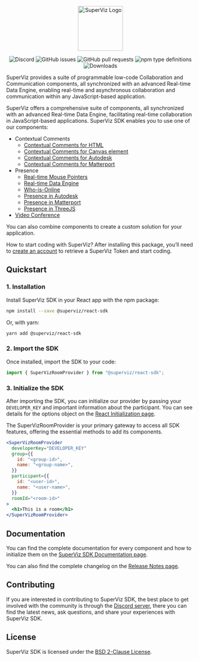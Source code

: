 <p align="center">
  <a href="https://superviz.com/" target="blank"><img src="https://avatars.githubusercontent.com/u/56120553?s=200&v=4" width="120" alt="SuperViz Logo" /></a>
</p>

<p align="center">
	<img alt="Discord" src="https://img.shields.io/discord/1171797567223378002">
	<img alt="GitHub issues" src="https://img.shields.io/github/issues-raw/superviz/sdk">
	<img alt="GitHub pull requests" src="https://img.shields.io/github/issues-pr/superviz/sdk">
	<img alt="npm type definitions" src="https://img.shields.io/npm/types/@superviz/react-sdk">
	<img alt="Downloads" src="https://img.shields.io/npm/dw/@superviz/react-sdk">
</p>

SuperViz provides a suite of programmable low-code Collaboration and Communication components, all synchronized with an advanced Real-time Data Engine, enabling real-time and asynchronous collaboration and communication within any JavaScript-based application.

SuperViz offers a comprehensive suite of components, all synchronized with an advanced Real-time Data Engine, facilitating real-time collaboration in JavaScript-based applications. SuperViz SDK enables you to use one of our components:

- Contextual Comments
  - [Contextual Comments for HTML](https://docs.superviz.com/react-sdk/contextual-comments/HTML)
  - [Contextual Comments for Canvas element](https://docs.superviz.com/react-sdk/contextual-comments/canvas)
  - [Contextual Comments for Autodesk](https://docs.superviz.com/react-sdk/contextual-comments/autodesk)
  - [Contextual Comments for Matterport](https://docs.superviz.com/react-sdk/contextual-comments/matterport)
- Presence
  - [Real-time Mouse Pointers](https://docs.superviz.com/react-sdk/presence/mouse-pointers)
  - [Real-time Data Engine](https://docs.superviz.com/react-sdk/presence/real-time-data-engine)
  - [Who-is-Online](https://docs.superviz.com/react-sdk/presence/who-is-online)
  - [Presence in Autodesk](https://docs.superviz.com/react-sdk/presence/AutodeskPresence)
  - [Presence in Matterport](https://docs.superviz.com/react-sdk/presence/MatterportPresence)
  - [Presence in ThreeJS](https://docs.superviz.com/react-sdk/presence/ThreeJsPresence)
- [Video Conference](https://docs.superviz.com/react-sdk/video/video-conference)

You can also combine components to create a custom solution for your application.

How to start coding with SuperViz? After installing this package, you’ll need to [create an account](https://dashboard.superviz.com/) to retrieve a SuperViz Token and start coding.

## Quickstart

### 1. Installation

Install SuperViz SDK in your React app with the npm package:

```bash
npm install --save @superviz/react-sdk
```

Or, with yarn:

```bash
yarn add @superviz/react-sdk
```

### 2. Import the SDK

Once installed, import the SDK to your code:

```jsx
import { SuperVizRoomProvider } from "@superviz/react-sdk";
```

### 3. Initialize the SDK

After importing the SDK, you can initialize our provider by passing your `DEVELOPER_KEY` and important information about the participant. You can see details for the options object on the [React Initialization page](https://docs.superviz.com/react-sdk/initialization).

The SuperVizRoomProvider is your primary gateway to access all SDK features, offering the essential methods to add its components.

```jsx
<SuperVizRoomProvider
  developerKey="DEVELOPER_KEY"
  group={{
    id: "<group-id>",
    name: "<group-name>",
  }}
  participant={{
    id: "<user-id>",
    name: "<user-name>",
  }}
  roomId="<room-id>"
>
  <h1>This is a room</h1>
</SuperVizRoomProvider>
```

## Documentation

You can find the complete documentation for every component and how to initialize them on the [SuperViz SDK Documentation page](https://docs.superviz.com/react-sdk/initialization).

You can also find the complete changelog on the [Release Notes page](https://docs.superviz.com/releases).

## Contributing

If you are interested in contributing to SuperViz SDK, the best place to get involved with the community is through the [Discord server](https://discord.gg/weZ3Bfv6WZ), there you can find the latest news, ask questions, and share your experiences with SuperViz SDK.

## License

SuperViz SDK is licensed under the [BSD 2-Clause License](LICENSE).